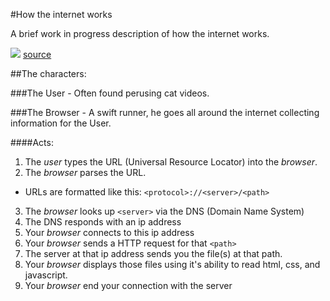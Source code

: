 #How the internet works

A brief work in progress description of how the internet works.

![](http://i.imgur.com/PNC6GhF.png)
[source](http://www.tomshardware.com/news/internet-browser-vlad-Gerasimo-comic-strip,11598.html)

##The characters:

###The User - Often found perusing cat videos.

###The Browser - A swift runner, he goes all around the internet collecting information for the User.

####Acts:

1. The *user* types the URL (Universal Resource Locator) into the *browser*.
2. The *browser* parses the URL.
  * URLs are formatted like this:
    `<protocol>://<server>/<path>`
3. The *browser* looks up `<server>` via the DNS (Domain Name System)
4. The DNS responds with an ip address
5. Your *browser* connects to this ip address
6. Your *browser* sends a HTTP request for that `<path>`
7. The server at that ip address sends you the file(s) at that path.
8. Your *browser* displays those files using it's ability to read html, css, and javascript.
8. Your *browser* end your connection with the server
